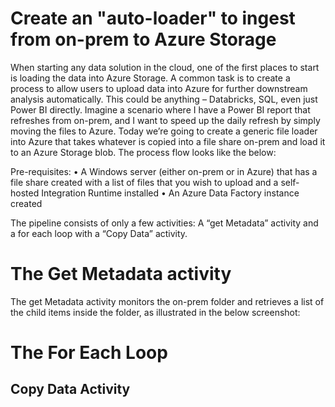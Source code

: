 # Create an "auto-loader" to ingest from on-prem to Azure Storage

When starting any data solution in the cloud, one of the first places to start is loading the data into Azure Storage. A common task is to create a process to allow users to upload data into Azure for further downstream analysis automatically. This could be anything – Databricks, SQL, even just Power BI directly. Imagine a scenario where I have a Power BI report that refreshes from on-prem, and I want to speed up the daily refresh by simply moving the files to Azure. Today we’re going to create a generic file loader into Azure that takes whatever is copied into a file share on-prem and load it to an Azure Storage blob. The process flow looks like the below:

[](https://github.com/christophermschmidt/adfbinaryloader/images/ArchitecturalDiagram.jpg)

Pre-requisites:
•	A Windows server (either on-prem or in Azure) that has a file share created with a list of files that you wish to upload and a self-hosted Integration Runtime installed
•	An Azure Data Factory instance created

The pipeline consists of only a few activities: A “get Metadata” activity and a for each loop with a “Copy Data” activity.

[](https://github.com/christophermschmidt/adfbinaryloader/images/Pipeline.jpg)

# The Get Metadata activity
The get Metadata activity monitors the on-prem folder and retrieves a list of the child items inside the folder, as illustrated in the below screenshot:
[](https://github.com/christophermschmidt/adfbinaryloader/images/getMetadataActivity.jpg)

# The For Each Loop

## Copy Data Activity